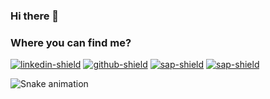 ### Hi there 👋

<!--
**BrunoBonatti/BrunoBonatti** is a ✨ _special_ ✨ repository because its `README.md` (this file) appears on your GitHub profile.

Here are some ideas to get you started:

- 🔭 I’m currently working on ...
- 🌱 I’m currently learning ...
- 👯 I’m looking to collaborate on ...
- 🤔 I’m looking for help with ...
- 💬 Ask me about ...
- 📫 How to reach me: ...
- 😄 Pronouns: ...
- ⚡ Fun fact: ...
-->

### Where you can find me?    
                              
[![linkedin-shield](https://img.shields.io/badge/LinkedIn-555?style=for-the-badge&logo=linkedin)](https://linkedin.com/in/bruno-bonatti-2793a2244) [![github-shield](https://img.shields.io/badge/GitHub-555?style=for-the-badge&logo=github)](https://github.com/BrunoBonatti) [![sap-shield](https://img.shields.io/badge/SAP-555?style=for-the-badge&logo=sap&logoColor=white)](https://people.sap.com/bruno.bonatti) [![sap-shield](https://img.shields.io/badge/Credly-555?style=for-the-badge&logo=credly&logoColor=white)](https://www.credly.com/users/bruno-bonatti/badges)
</div>

![Snake animation](https://github.com/BrunoBonatti/BrunoBonatti/blob/output/github-contribution-grid-snake.svg) 


                                                                                           

